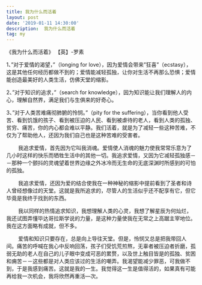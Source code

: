 ```yaml
---
title: 我为什么而活着
layout: post
date: '2019-01-11 14:30:00'
description:  我为什么而活着
tag: my
---
```

《我为什么而活着》
【英】-罗素


<p> 1、”对于爱情的渴望，”（longing for love），因为爱情会带来”狂喜”（ecstasy），这是其他任何经历都做不到的；爱情能减轻孤独，让你对生活不再那么恐惧；爱情能创造最美好的人类生活，仿佛天堂的缩影。　</p>
<p>2、”对于知识的追求，”（search for knowledge），因为知识能让我们理解人的内心，理解自然界，满足我们与生俱来的好奇心。</p>
<p>3、”对于人类苦难痛彻肺腑的怜悯。”（pity for the suffering），当你看到他人受苦、看到饥饿的孩子、看到被压迫的人民、看到被虐待的老人，看到人类的孤独、贫穷、痛苦，你的内心都会难以平静。我们活着，就是为了减轻一些这种苦难，不仅为了帮助他人，还因为我们自己也是这种苦难的受害者。</p>
<p> &nbsp;&nbsp;&nbsp;&nbsp;&nbsp;&nbsp;&nbsp;&nbsp;我追求爱情，首先因为它叫我消魂。爱情使人消魂的魅力使我常常乐意为了几小时这样的快乐而牺牲生活中的其他一切。我追求爱情，又因为它减轻孤独感－－那种一个颤抖的灵魂望着世界边缘之外冰冷而无生命的无底深渊时所感到的可怕的孤独。</p>
<p> &nbsp;&nbsp;&nbsp;&nbsp;&nbsp;&nbsp;&nbsp;&nbsp;我追求爱情，还因为爱的结合使我在一种神秘的缩影中提前看到了圣者和诗人曾经想像过的天堂。这就是我所追求的，尽管人的生活似乎还不配享有它，但它毕竟是我终于找到的东西。</p>
<p> &nbsp;&nbsp;&nbsp;&nbsp;&nbsp;&nbsp;&nbsp;&nbsp;我以同样的热情追求知识，我想理解人类的心灵，我想了解星辰为何灿烂，我还试图弄懂毕达哥拉斯学说的力量，是这种力量使我在无常之上高踞主宰地位。我在这方面略有成就，但不多。</p>
<p> &nbsp;&nbsp;&nbsp;&nbsp;&nbsp;&nbsp;&nbsp;&nbsp;爱情和知识只要存在，总是向上导往天堂。但是，怜悯又总是把我带回人间。痛苦的呼喊在我心中反响回荡，孩子们受饥荒煎熬，无辜者被压迫者折磨，孤弱无助的老人在自己的儿子眼中变成可恶的累赘，以及世上触目皆是的孤独、贫困和痈苦－－这些都是对人类应该过的生活的嘲弄。我渴望能减少罪恶，可我做不到，于是我感到痛苦。这就是我的一生。我觉得这一生是值得活的，如果真有可能再给我一次机会，我将欣然再重活—次。</p>


